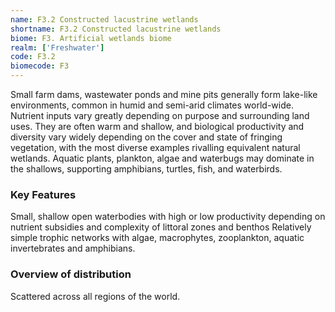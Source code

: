 ```yaml
---
name: F3.2 Constructed lacustrine wetlands
shortname: F3.2 Constructed lacustrine wetlands
biome: F3. Artificial wetlands biome
realm: ['Freshwater']
code: F3.2
biomecode: F3
---
```


Small farm dams, wastewater ponds and mine pits generally form lake-like environments, common in humid and semi-arid climates world-wide. Nutrient inputs vary greatly depending on purpose and surrounding land uses.  They are often warm and shallow, and biological productivity and diversity vary widely depending on the cover and state of fringing vegetation, with the most diverse examples rivalling equivalent natural wetlands.  Aquatic plants, plankton, algae and waterbugs may dominate in the shallows, supporting amphibians, turtles, fish, and waterbirds.

### Key Features

Small, shallow open waterbodies with high or low productivity depending on nutrient subsidies and complexity of littoral zones and benthos Relatively simple trophic networks with algae, macrophytes, zooplankton, aquatic invertebrates and amphibians.

### Overview of distribution

Scattered across all regions of the world.
